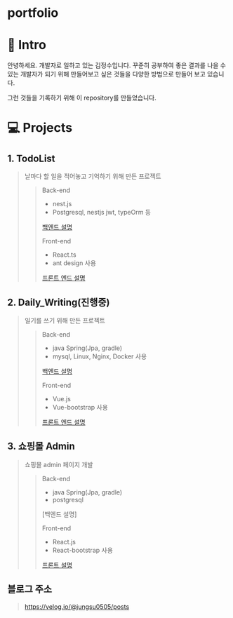 # portfolio

#  🎨 Intro 

안녕하세요. 개발자로 일하고 있는 김정수입니다.
꾸준히 공부하여 좋은 결과를 나을 수 있는 개발자가 되기 위해
만들어보고 싶은 것들을 다양한 방법으로 만들어 보고 있습니다.

그런 것들을 기록하기 위해 이 repository를 만들었습니다.



# 💻 Projects

## 1. TodoList

> 날마다 할 일을 적어놓고 기억하기 위해 만든 프로젝트
> 
>> Back-end
>> - nest.js
>> - Postgresql, nestjs jwt, typeOrm 등
>> 
>> [백엔드 설명](https://github.com/Jungsooooooo/todolist_back_nest)
>>
>> Front-end
>> - React.ts
>> - ant design 사용
>> 
>> [프론트 엔드 설명](https://github.com/Jungsooooooo/todolist_front_react_typescript)


## 2.  Daily_Writing(진행중)

> 일기를 쓰기 위해 만든 프로젝트
>
>> Back-end
>> - java Spring(Jpa, gradle)
>> - mysql, Linux, Nginx, Docker 사용
>>
>> [백엔드 설명](https://github.com/Jungsooooooo/shoppingMall_Back)
>>
>> Front-end
>> - Vue.js
>> - Vue-bootstrap 사용
>>
>> [프론트 엔드 설명](https://github.com/Jungsooooooo/Daily_Writing_Front)

## 3. 쇼핑몰 Admin
> 쇼핑몰 admin 페이지 개발
>
>> Back-end
>> - java Spring(Jpa, gradle)
>> - postgresql
>>
>> [백엔드 설명]
>>
>> Front-end
>> - React.js
>> - React-bootstrap 사용
>>
>> [프론트 설명](https://github.com/Jungsooooooo/ShoppingMall_front)


## 블로그 주소 
> https://velog.io/@jungsu0505/posts
